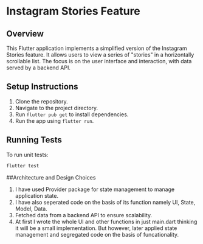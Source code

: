 # Instagram Stories Feature

## Overview

This Flutter application implements a simplified version of the Instagram Stories feature. It allows users to view a series of "stories" in a horizontally scrollable list. The focus is on the user interface and interaction, with data served by a backend API.

## Setup Instructions

1. Clone the repository.
2. Navigate to the project directory.
3. Run `flutter pub get` to install dependencies.
4. Run the app using `flutter run`.

## Running Tests

To run unit tests:
```sh
flutter test
```

##Architecture and Design Choices

1. I have used Provider package for state management to manage application state.
2. I have also seperated code on the basis of its function namely UI, State, Model, Data.
3. Fetched data from a backend API to ensure scalability.
4. At first I wrote the whole UI and other functions in just main.dart thinking it will be a small implementation. But however, later applied state management and segregated code on the basis of funcationality. 
